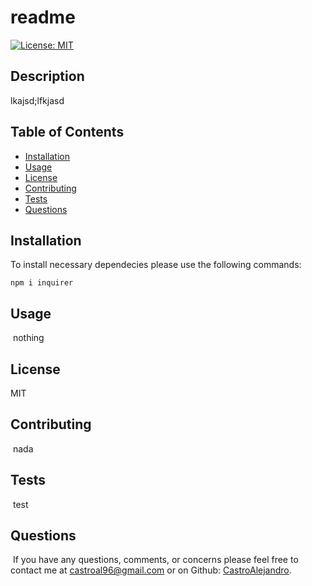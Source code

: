 # readme

[![License: MIT](https://img.shields.io/badge/License-MIT-yellow.svg)](https://opensource.org/licenses/MIT)

## Description

lkajsd;lfkjasd

## Table of Contents 
* [Installation](#installation)
​
* [Usage](#usage)
​
* [License](#license)
​
* [Contributing](#contributing)
​
* [Tests](#tests)
​
* [Questions](#questions)
​
## Installation

​To install necessary dependecies please use the following commands:

	npm i inquirer
	
## Usage
​
nothing
​​
## License
MIT
	

## Contributing
​
nada
​
## Tests
​
test

## Questions
​
If you have any questions, comments, or concerns please feel free to contact me at castroal96@gmail.com or on Github: [CastroAlejandro](https://github.com/CastroAlejandro).

